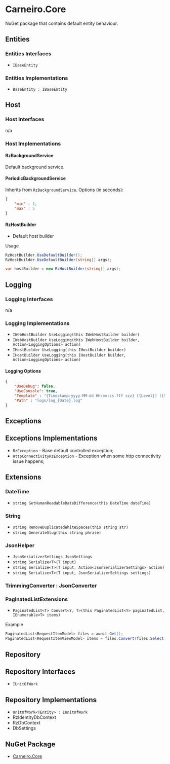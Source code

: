 # Carneiro.Core

NuGet package that contains default entity behaviour.

## Entities

### Entities Interfaces

- `IBaseEntity`

### Entities Implementations

- `BaseEntity : IBaseEntity`

## Host

### Host Interfaces

n/a

### Host Implementations

#### RzBackgroundService

Default background service.

#### PeriodicBackgroundService

Inherits from `RzBackgroundService`. Options (in seconds):

```json
{
    "min" : 1,
    "max" : 5
}
```

#### RzHostBuilder

- Default host builder

Usage

```csharp
RzHostBuilder.UseDefaultBuilder();
RzHostBuilder.UseDefaultBuilder(string[] args);

var hostBuilder = new RzHostBuilder(string[] args);
```

## Logging

### Logging Interfaces

n/a

### Logging Implementations

- `IWebHostBuilder UseLogging(this IWebHostBuilder builder)`
- `IWebHostBuilder UseLogging(this IWebHostBuilder builder, Action<LoggingOptions> action)`
- `IHostBuilder UseLogging(this IHostBuilder builder)`
- `IHostBuilder UseLogging(this IHostBuilder builder, Action<LoggingOptions> action)`

#### Logging Options

```json
{
    "UseDebug": false,
    "UseConsole": true,
    "Template" : "{Timestamp:yyyy-MM-dd HH:mm:ss.fff zzz} [{Level}] ({SourceContext}) {Message:j}{NewLine}{Exception}",
    "Path" : "logs/log_{Date}.log"
}
```

## Exceptions

## Exceptions Implementations

- `RzException` - Base default controlled exception;
- `HttpConnectivityRzException` - Exception when some http connectivity issue happens;

## Extensions

### DateTime

- `string GetHumanReadableDateDifference(this DateTime dateTime)`

### String

- `string RemoveDuplicatedWhiteSpaces(this string str)`
- `string GenerateSlug(this string phrase)`

### JsonHelper

- `JsonSerializerSettings JsonSettings`
- `string Serialize<T>(T input)`
- `string Serialize<T>(T input, Action<JsonSerializerSettings> action)`
- `string Serialize<T>(T input, JsonSerializerSettings settings)`

### TrimmingConverter : JsonConverter

### PaginatedListExtensions

- `PaginatedList<T> Convert<Y, T>(this PaginatedList<Y> paginatedList, IEnumerable<T> items)`

Example

```csharp
PaginatedList<RequestItemModel> files = await Get();
PaginatedList<RequestItemViewModel> items = files.Convert(files.Select(t => new RequestItemViewModel()));
```

## Repository

## Repository Interfaces

- `IUnitOfWork`

## Repository Implementations

- `UnitOfWork<TEntity> : IUnitOfWork`
- RzIdentityDbContext
- RzDbContext
- DbSettings

## NuGet Package

- [Carneiro.Core](http://nuget.ricardocarneiro.pt/?q=Carneiro.Core)
